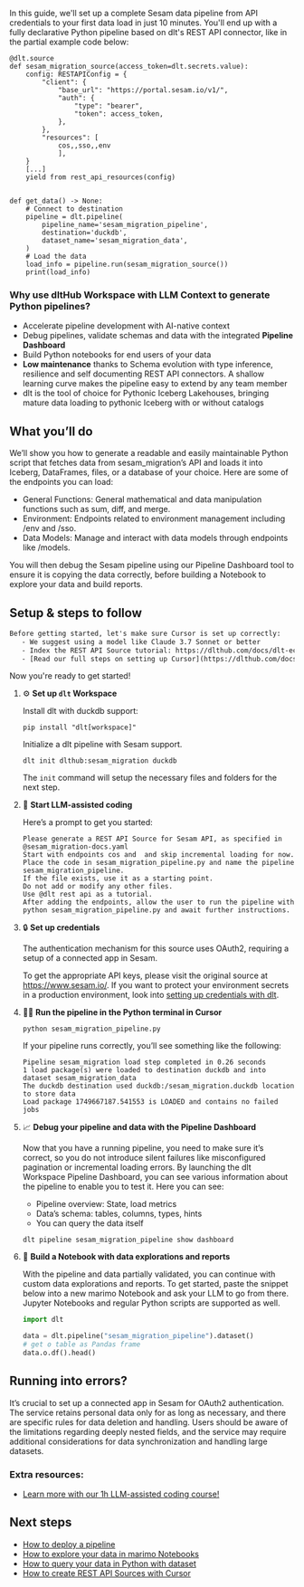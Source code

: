 In this guide, we'll set up a complete Sesam data pipeline from API credentials to your first data load in just 10 minutes. You'll end up with a fully declarative Python pipeline based on dlt's REST API connector, like in the partial example code below:

```python-outcome
@dlt.source
def sesam_migration_source(access_token=dlt.secrets.value):
    config: RESTAPIConfig = {
        "client": {
            "base_url": "https://portal.sesam.io/v1/",
            "auth": {
                "type": "bearer",
                "token": access_token,
            },
        },
        "resources": [
            cos,,sso,,env
            ],
    }
    [...]
    yield from rest_api_resources(config)


def get_data() -> None:
    # Connect to destination
    pipeline = dlt.pipeline(
        pipeline_name='sesam_migration_pipeline',
        destination='duckdb',
        dataset_name='sesam_migration_data', 
    )
    # Load the data
    load_info = pipeline.run(sesam_migration_source())
    print(load_info) 
```

### Why use dltHub Workspace with LLM Context to generate Python pipelines?

- Accelerate pipeline development with AI-native context
- Debug pipelines, validate schemas and data with the integrated **Pipeline Dashboard**
- Build Python notebooks for end users of your data
- **Low maintenance** thanks to Schema evolution with type inference, resilience and self documenting REST API connectors. A shallow learning curve makes the pipeline easy to extend by any team member
- dlt is the tool of choice for Pythonic Iceberg Lakehouses, bringing mature data loading to pythonic Iceberg with or without catalogs

## What you’ll do

We’ll show you how to generate a readable and easily maintainable Python script that fetches data from sesam_migration’s API and loads it into Iceberg, DataFrames, files, or a database of your choice. Here are some of the endpoints you can load:

- General Functions: General mathematical and data manipulation functions such as sum, diff, and merge.
- Environment: Endpoints related to environment management including /env and /sso.
- Data Models: Manage and interact with data models through endpoints like /models.

You will then debug the Sesam pipeline using our Pipeline Dashboard tool to ensure it is copying the data correctly, before building a Notebook to explore your data and build reports.

## Setup & steps to follow

```default
Before getting started, let's make sure Cursor is set up correctly:
   - We suggest using a model like Claude 3.7 Sonnet or better
   - Index the REST API Source tutorial: https://dlthub.com/docs/dlt-ecosystem/verified-sources/rest_api/ and add it to context as **@dlt rest api**
   - [Read our full steps on setting up Cursor](https://dlthub.com/docs/dlt-ecosystem/llm-tooling/cursor-restapi#23-configuring-cursor-with-documentation)
```

Now you're ready to get started!

1. ⚙️ **Set up `dlt` Workspace**
    
    Install dlt with duckdb support:
    ```shell
    pip install "dlt[workspace]"
    ```

    Initialize a dlt pipeline with Sesam support.
    ```shell
    dlt init dlthub:sesam_migration duckdb
    ```

    The `init` command will setup the necessary files and folders for the next step.
    
2. 🤠 **Start LLM-assisted coding**
    
    Here’s a prompt to get you started:
    
    ```prompt
    Please generate a REST API Source for Sesam API, as specified in @sesam_migration-docs.yaml 
    Start with endpoints cos and  and skip incremental loading for now. 
    Place the code in sesam_migration_pipeline.py and name the pipeline sesam_migration_pipeline. 
    If the file exists, use it as a starting point. 
    Do not add or modify any other files. 
    Use @dlt rest api as a tutorial. 
    After adding the endpoints, allow the user to run the pipeline with python sesam_migration_pipeline.py and await further instructions.
    ```

    
3. 🔒 **Set up credentials** 
    
    The authentication mechanism for this source uses OAuth2, requiring a setup of a connected app in Sesam.
    
    To get the appropriate API keys, please visit the original source at https://www.sesam.io/.
    If you want to protect your environment secrets in a production environment, look into [setting up credentials with dlt](https://dlthub.com/docs/walkthroughs/add_credentials).
    
4. 🏃‍♀️ **Run the pipeline in the Python terminal in Cursor**
    
    ```shell
    python sesam_migration_pipeline.py
    ```
    
    If your pipeline runs correctly, you’ll see something like the following:
    
    ```shell
    Pipeline sesam_migration load step completed in 0.26 seconds
    1 load package(s) were loaded to destination duckdb and into dataset sesam_migration_data
    The duckdb destination used duckdb:/sesam_migration.duckdb location to store data
    Load package 1749667187.541553 is LOADED and contains no failed jobs
    ```
    
5. 📈 **Debug your pipeline and data with the Pipeline Dashboard**

    Now that you have a running pipeline, you need to make sure it’s correct, so you do not introduce silent failures like misconfigured pagination or incremental loading errors. By launching the dlt Workspace Pipeline Dashboard, you can see various information about the pipeline to enable you to test it. Here you can see:
    - Pipeline overview: State, load metrics
    - Data’s schema: tables, columns, types, hints
    - You can query the data itself
    
    ```shell
    dlt pipeline sesam_migration_pipeline show dashboard
    ```
    
6. 🐍 **Build a Notebook with data explorations and reports**

    With the pipeline and data partially validated, you can continue with custom data explorations and reports. To get started, paste the snippet below into a new marimo Notebook and ask your LLM to go from there. Jupyter Notebooks and regular Python scripts are supported as well.

    
    ```python
    import dlt

   data = dlt.pipeline("sesam_migration_pipeline").dataset()
   # get o table as Pandas frame
   data.o.df().head()
    ```

## Running into errors?

It’s crucial to set up a connected app in Sesam for OAuth2 authentication. The service retains personal data only for as long as necessary, and there are specific rules for data deletion and handling. Users should be aware of the limitations regarding deeply nested fields, and the service may require additional considerations for data synchronization and handling large datasets.

### Extra resources:

- [Learn more with our 1h LLM-assisted coding course!](https://www.youtube.com/watch?v=GGid70rnJuM)

## Next steps

- [How to deploy a pipeline](https://dlthub.com/docs/walkthroughs/deploy-a-pipeline)
- [How to explore your data in marimo Notebooks](https://dlthub.com/docs/general-usage/dataset-access/marimo)
- [How to query your data in Python with dataset](https://dlthub.com/docs/general-usage/dataset-access/dataset)
- [How to create REST API Sources with Cursor](https://dlthub.com/docs/dlt-ecosystem/llm-tooling/cursor-restapi)
